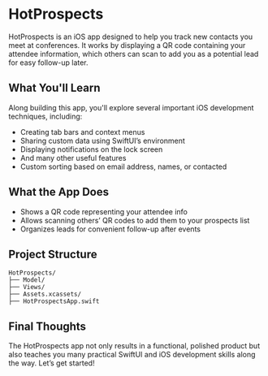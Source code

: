 # HotProspects

HotProspects is an iOS app designed to help you track new contacts you meet at conferences. It works by displaying a QR code containing your attendee information, which others can scan to add you as a potential lead for 
easy follow-up later.

## What You'll Learn

Along building this app, you'll explore several important iOS development techniques, including:  
- Creating tab bars and context menus  
- Sharing custom data using SwiftUI’s environment  
- Displaying notifications on the lock screen  
- And many other useful features
- Custom sorting based on email address, names, or contacted 

## What the App Does

- Shows a QR code representing your attendee info  
- Allows scanning others’ QR codes to add them to your prospects list  
- Organizes leads for convenient follow-up after events

## Project Structure

```text
HotProspects/
├── Model/  
├── Views/  
├── Assets.xcassets/           
├── HotProspectsApp.swift       
````

## Final Thoughts

The HotProspects app not only results in a functional, polished product but also teaches you many practical SwiftUI and iOS development skills along the way. Let’s get started!
